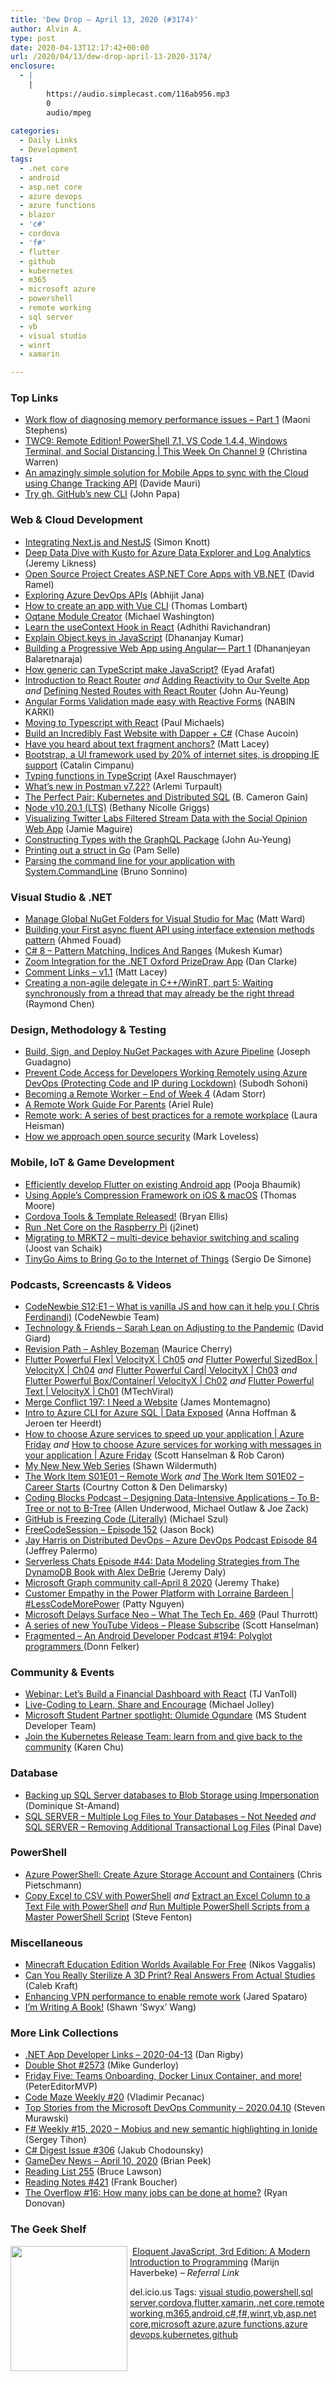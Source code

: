 ```yaml
---
title: 'Dew Drop – April 13, 2020 (#3174)'
author: Alvin A.
type: post
date: 2020-04-13T12:17:42+00:00
url: /2020/04/13/dew-drop-april-13-2020-3174/
enclosure:
  - |
    |
        https://audio.simplecast.com/116ab956.mp3
        0
        audio/mpeg
        
categories:
  - Daily Links
  - Development
tags:
  - .net core
  - android
  - asp.net core
  - azure devops
  - azure functions
  - blazor
  - 'c#'
  - cordova
  - 'f#'
  - flutter
  - github
  - kubernetes
  - m365
  - microsoft azure
  - powershell
  - remote working
  - sql server
  - vb
  - visual studio
  - winrt
  - xamarin

---
```

### <a name="top"></a>Top Links

  * <a href="https://devblogs.microsoft.com/dotnet/work-flow-of-diagnosing-memory-performance-issues-part-1/" target="_blank" rel="noopener noreferrer">Work flow of diagnosing memory performance issues – Part 1</a> (Maoni Stephens)
  * <a href="https://channel9.msdn.com/Shows/This+Week+On+Channel+9/TWC9-Remote-Edition-PowerShell-71-VS-Code-144-Windows-Terminal-and-Social-Distancing?WT.mc_id=DX_MVP4025064" target="_blank" rel="noopener noreferrer">TWC9: Remote Edition! PowerShell 7.1, VS Code 1.4.4, Windows Terminal, and Social Distancing | This Week On Channel 9</a> (Christina Warren)
  * <a href="https://devblogs.microsoft.com/xamarin/azure-sql-change-tracking-data-sync/" target="_blank" rel="noopener noreferrer">An amazingly simple solution for Mobile Apps to sync with the Cloud using Change Tracking API</a> (Davide Mauri)
  * <a href="https://johnpapa.net/try-githubs-new-cli-gh/" target="_blank" rel="noopener noreferrer">Try gh, GitHub&#8217;s new CLI</a> (John Papa)



### <a name="web"></a>Web & Cloud Development

  * <a href="https://simonknott.de/articles/Integrating-NextJS-with-NestJS.html" target="_blank" rel="noopener noreferrer">Integrating Next.js and NestJS</a> (Simon Knott)
  * <a href="https://blog.jeremylikness.com/blog/kusto-azure-data-explorer-log-analytics/" target="_blank" rel="noopener noreferrer">Deep Data Dive with Kusto for Azure Data Explorer and Log Analytics</a> (Jeremy Likness)
  * <a href="https://visualstudiomagazine.com/articles/2020/04/10/vbnet-aspnetcore.aspx" target="_blank" rel="noopener noreferrer">Open Source Project Creates ASP.NET Core Apps with VB.NET</a> (David Ramel)
  * <a href="https://abhijitjana.net/2020/04/11/exploring-azure-devops-apis/" target="_blank" rel="noopener noreferrer">Exploring Azure DevOps APIs</a> (Abhijit Jana)
  * <a href="https://medium.com/swlh/how-to-create-an-app-with-vue-cli-3acad658c685?source=rss----f5af2b715248---4" target="_blank" rel="noopener noreferrer">How to create an app with Vue CLI</a> (Thomas Lombart)
  * <a href="http://blazorhelpwebsite.com/Blog/tabid/61/EntryId/4374/Oqtane-Module-Creator.aspx" target="_blank" rel="noopener noreferrer">Oqtane Module Creator</a> (Michael Washington)
  * <a href="https://medium.com/@adhithiravi/learn-the-usecontext-hook-in-react-83db8566e07b?source=rss-d557f5db78e7------2" target="_blank" rel="noopener noreferrer">Learn the useContext Hook in React</a> (Adhithi Ravichandran)
  * <a href="https://debugmode.net/2020/04/12/explain-object-keys-in-javascript/" target="_blank" rel="noopener noreferrer">Explain Object.keys in JavaScript</a> (Dhananjay Kumar)
  * <a href="https://medium.com/@sdbala/building-a-progressive-web-app-using-angular-part-1-4323c5a86723?source=rss-93135a1ab58f------2" target="_blank" rel="noopener noreferrer">Building a Progressive Web App using Angular— Part 1</a> (Dhananjeyan Balaretnaraja)
  * <a href="https://dev.to/bluegrounds/how-generic-can-typescript-make-javascript-10ib" target="_blank" rel="noopener noreferrer">How generic can TypeScript make JavaScript?</a> (Eyad Arafat)
  * <a href="https://medium.com/swlh/introduction-to-react-router-903682ab9e3?source=rss----f5af2b715248---4" target="_blank" rel="noopener noreferrer">Introduction to React Router</a> _and_ <a href="https://medium.com/swlh/adding-reactivity-to-our-svelte-app-1dcb0f3b2844?source=rss----f5af2b715248---4" target="_blank" rel="noopener noreferrer">Adding Reactivity to Our Svelte App</a> _and_ <a href="https://medium.com/swlh/defining-nested-routes-with-react-router-8f140e87b360?source=rss----f5af2b715248---4" target="_blank" rel="noopener noreferrer">Defining Nested Routes with React Router</a> (John Au-Yeung)
  * <a href="https://medium.com/swlh/angular-forms-validation-made-easy-with-reactive-forms-c38b38089499?source=rss----f5af2b715248---4" target="_blank" rel="noopener noreferrer">Angular Forms Validation made easy with Reactive Forms</a> (NABIN KARKI)
  * <a href="https://www.pmichaels.net/2020/04/11/moving-to-typescript-with-react/?utm_source=rss&utm_medium=rss&utm_campaign=moving-to-typescript-with-react" target="_blank" rel="noopener noreferrer">Moving to Typescript with React</a> (Paul Michaels)
  * <a href="https://developer.okta.com/blog/2020/04/10/build-fast-website-csharp-dapper" target="_blank" rel="noopener noreferrer">Build an Incredibly Fast Website with Dapper + C#</a> (Chase Aucoin)
  * <a href="http://feedproxy.google.com/~r/MattLacey/~3/P5mK7bIyTzc/have-you-heard-about-text-fragment.html" target="_blank" rel="noopener noreferrer">Have you heard about text fragment anchors?</a> (Matt Lacey)
  * <a href="https://www.zdnet.com/article/bootstrap-a-ui-framework-used-by-20-of-internet-sites-is-dropping-ie-support/#ftag=RSSbaffb68" target="_blank" rel="noopener noreferrer">Bootstrap, a UI framework used by 20% of internet sites, is dropping IE support</a> (Catalin Cimpanu)
  * <a href="http://feedproxy.google.com/~r/2ality/~3/dhhk0yAEtls/typing-functions-typescript.html" target="_blank" rel="noopener noreferrer">Typing functions in TypeScript</a> (Axel Rauschmayer)
  * <a href="https://blog.postman.com/2020/04/10/whats-new-in-postman-v7-22/" target="_blank" rel="noopener noreferrer">What’s new in Postman v7.22?</a> (Arlemi Turpault)
  * <a href="https://thenewstack.io/the-perfect-pair-kubernetes-and-distributed-sql/" target="_blank" rel="noopener noreferrer">The Perfect Pair: Kubernetes and Distributed SQL</a> (B. Cameron Gain)
  * <a href="https://nodejs.org/en/blog/release/v10.20.1" target="_blank" rel="noopener noreferrer">Node v10.20.1 (LTS)</a> (Bethany Nicolle Griggs)
  * <a href="http://www.jamiemaguire.net/index.php/2020/04/12/visualising-twitter-labs-filtered-stream-data-with-the-social-opinion-web-app/" target="_blank" rel="noopener noreferrer">Visualizing Twitter Labs Filtered Stream Data with the Social Opinion Web App</a> (Jamie Maguire)
  * <a href="https://medium.com/swlh/constructing-types-with-the-graphql-package-2b3e5676b664?source=rss----f5af2b715248---4" target="_blank" rel="noopener noreferrer">Constructing Types with the GraphQL Package</a> (John Au-Yeung)
  * <a href="http://thewebivore.com/printing-out-a-struct-in-go/" target="_blank" rel="noopener noreferrer">Printing out a struct in Go</a> (Pam Selle)
  * <a href="https://blogs.msmvps.com/bsonnino/2020/04/12/parsing-the-command-line-for-your-application-with-system-commandline/" target="_blank" rel="noopener noreferrer">Parsing the command line for your application with System.CommandLine</a> (Bruno Sonnino)



### <a name="dotnet"></a>Visual Studio & .NET

  * <a href="http://lastexitcode.com/blog/2020/04/11/ManageGlobalNuGetFoldersForVisualStudioMac/" target="_blank" rel="noopener noreferrer">Manage Global NuGet Folders for Visual Studio for Mac</a> (Matt Ward)
  * <a href="https://medium.com/@csharpwriter/building-your-first-async-fluent-api-using-interface-extension-methods-pattern-4baaf8a55c5a?source=rss-6d96c8d6335b------2" target="_blank" rel="noopener noreferrer">Building your First async fluent API using interface extension methods pattern</a> (Ahmed Fouad)
  * <a href="https://www.c-sharpcorner.com/article/pattern-matching-indices-ranges-in-c-sharp-8/" target="_blank" rel="noopener noreferrer">C# 8 &#8211; Pattern Matching, Indices And Ranges</a> (Mukesh Kumar)
  * <a href="https://www.danclarke.com/2020-prizedraw-zoom" target="_blank" rel="noopener noreferrer">Zoom Integration for the .NET Oxford PrizeDraw App</a> (Dan Clarke)
  * <a href="http://feedproxy.google.com/~r/MattLacey/~3/W4YBsGVv4yE/comment-links-v11.html" target="_blank" rel="noopener noreferrer">Comment Links &#8211; v1.1</a> (Matt Lacey)
  * <a href="https://devblogs.microsoft.com/oldnewthing/20200410-00/?p=103664" target="_blank" rel="noopener noreferrer">Creating a non-agile delegate in C++/WinRT, part 5: Waiting synchronously from a thread that may already be the right thread</a> (Raymond Chen)



### <a name="design"></a>Design, Methodology & Testing

  * <a href="https://www.josephguadagno.net/2020/04/12/build-sign-and-deploy-nuget-packages-with-azure-pipelines" target="_blank" rel="noopener noreferrer">Build, Sign, and Deploy NuGet Packages with Azure Pipeline</a> (Joseph Guadagno)
  * <a href="http://feedproxy.google.com/~r/netCurryRecentArticles/~3/rao6j2KALBI/ShowArticle.aspx" target="_blank" rel="noopener noreferrer">Prevent Code Access for Developers Working Remotely using Azure DevOps (Protecting Code and IP during Lockdown)</a> (Subodh Sohoni)
  * <a href="http://feedproxy.google.com/~r/WestDiscGolf/~3/qwzlv2osKVg/becoming-a-remote-worker-end-of-week-4" target="_blank" rel="noopener noreferrer">Becoming a Remote Worker &#8211; End of Week 4</a> (Adam Storr)
  * <a href="https://blog.trello.com/remote-work-guide-for-parents" target="_blank" rel="noopener noreferrer">A Remote Work Guide For Parents</a> (Ariel Rule)
  * <a href="https://github.blog/2020-04-10-remote-work-a-series-of-best-practices-for-a-remote-workplace/" target="_blank" rel="noopener noreferrer">Remote work: A series of best practices for a remote workplace</a> (Laura Heisman)
  * <a href="https://about.gitlab.com/blog/2020/04/10/open-source-security/" target="_blank" rel="noopener noreferrer">How we approach open source security</a> (Mark Loveless)



### <a name="mobile"></a>Mobile, IoT & Game Development

  * <a href="https://medium.com/flutter-community/efficiently-develop-flutter-on-android-113176326bad?source=rss----86fb29d7cc6a---4" target="_blank" rel="noopener noreferrer">Efficiently develop Flutter on existing Android app</a> (Pooja Bhaumik)
  * <a href="https://www.bignerdranch.com/blog/using-apples-compression-framework-on-ios-macos/" target="_blank" rel="noopener noreferrer">Using Apple’s Compression Framework on iOS & macOS</a> (Thomas Moore)
  * <a href="https://cordova.apache.org/news/2020/04/13/tools-template-release.html" target="_blank" rel="noopener noreferrer">Cordova Tools & Template Released!</a> (Bryan Ellis)
  * <a href="https://j2inet.blog/2020/04/11/run-net-core-on-the-raspberry-pi/" target="_blank" rel="noopener noreferrer">Run .Net Core on the Raspberry Pi</a> (j2inet)
  * <a href="http://feedproxy.google.com/~r/blogspot/dotnetbyexample/~3/mwlpYnez054/migrating-to-mrkt2-multi-device.html" target="_blank" rel="noopener noreferrer">Migrating to MRKT2 &#8211; multi-device behavior switching and scaling</a> (Joost van Schaik)
  * <a href="https://www.infoq.com/news/2020/04/tinygo-go-iot-microcontrollers/?utm_campaign=infoq_content&utm_source=infoq&utm_medium=feed&utm_term=global" target="_blank" rel="noopener noreferrer">TinyGo Aims to Bring Go to the Internet of Things</a> (Sergio De Simone)



### <a name="podcasts"></a>Podcasts, Screencasts & Videos

  * <a href="https://www.codenewbie.org/podcast/what-is-vanilla-js-and-how-can-it-help-you" target="_blank" rel="noopener noreferrer">CodeNewbie S12:E1 &#8211; What is vanilla JS and how can it help you ( Chris Ferdinandi)</a> (CodeNewbie Team)
  * <a href="http://DavidGiard.com/2020/04/13/SarahLeanOnAdjustingToThePandemic.aspx" target="_blank" rel="noopener noreferrer">Technology & Friends &#8211; Sarah Lean on Adjusting to the Pandemic</a> (David Giard)
  * <a href="https://revisionpath.com/ashley-bozeman" target="_blank" rel="noopener noreferrer">Revision Path &#8211; Ashley Bozeman</a> (Maurice Cherry)
  * <a href="http://www.youtube.com/watch?v=dEuRXRY5Kd4" target="_blank" rel="noopener noreferrer">Flutter Powerful Flex| VelocityX | Ch05</a> _and_ <a href="http://www.youtube.com/watch?v=De9pV_ARtJE" target="_blank" rel="noopener noreferrer">Flutter Powerful SizedBox | VelocityX | Ch04</a> _and_ <a href="http://www.youtube.com/watch?v=tzkc5hFb9u4" target="_blank" rel="noopener noreferrer">Flutter Powerful Card| VelocityX | Ch03</a> _and_ <a href="http://www.youtube.com/watch?v=RPrh-ynV8Bs" target="_blank" rel="noopener noreferrer">Flutter Powerful Box/Container| VelocityX | Ch02</a> _and_ <a href="http://www.youtube.com/watch?v=IOhJCN4T1V4" target="_blank" rel="noopener noreferrer">Flutter Powerful Text | VelocityX | Ch01</a> (MTechViral)
  * <a href="http://www.mergeconflict.fm/197" target="_blank" rel="noopener noreferrer">Merge Conflict 197: I Need a Website</a> (James Montemagno)
  * <a href="https://channel9.msdn.com/Shows/Data-Exposed/Intro-to-Azure-CLI-for-Azure-SQL?WT.mc_id=DX_MVP4025064" target="_blank" rel="noopener noreferrer">Intro to Azure CLI for Azure SQL | Data Exposed</a> (Anna Hoffman & Jeroen ter Heerdt)
  * <a href="https://channel9.msdn.com/Shows/Azure-Friday/How-to-choose-Azure-services-to-speed-up-your-application?WT.mc_id=DX_MVP4025064" target="_blank" rel="noopener noreferrer">How to choose Azure services to speed up your application | Azure Friday</a> _and_ <a href="https://channel9.msdn.com/Shows/Azure-Friday/How-to-choose-Azure-services-for-working-with-messages-in-your-application?WT.mc_id=DX_MVP4025064" target="_blank" rel="noopener noreferrer">How to choose Azure services for working with messages in your application | Azure Friday</a> (Scott Hanselman & Rob Caron)
  * <a href="http://wildermuth.com/2020/04/12/My-New-New-Web-Series" target="_blank" rel="noopener noreferrer">My New New Web Series</a> (Shawn Wildermuth)
  * <a href="https://theworkitem.com/blog/remote-work/" target="_blank" rel="noopener noreferrer">The Work Item S01E01 &#8211; Remote Work</a> _and_ <a href="https://theworkitem.com/blog/career-starts/" target="_blank" rel="noopener noreferrer">The Work Item S01E02 &#8211; Career Starts</a> (Courtny Cotton & Den Delimarsky)
  * <a href="https://www.codingblocks.net/podcast/designing-data-intensive-applications-to-b-tree-or-not-to-b-tree/" target="_blank" rel="noopener noreferrer">Coding Blocks Podcast &#8211; Designing Data-Intensive Applications – To B-Tree or not to B-Tree</a> (Allen Underwood, Michael Outlaw & Joe Zack)
  * <a href="http://www.youtube.com/watch?v=trZtzQ3sfc4" target="_blank" rel="noopener noreferrer">GitHub is Freezing Code (Literally)</a> (Michael Szul)
  * <a href="http://www.youtube.com/watch?v=Y9D8mG8NsC0" target="_blank" rel="noopener noreferrer">FreeCodeSession &#8211; Episode 152</a> (Jason Bock)
  * <a href="http://azuredevopspodcast.clear-measure.com/jay-harris-on-distributed-devops-episode-84" target="_blank" rel="noopener noreferrer">Jay Harris on Distributed DevOps &#8211; Azure DevOps Podcast Episode 84</a> (Jeffrey Palermo)
  * <a href="https://share.transistor.fm/s/4f70cfc5" target="_blank" rel="noopener noreferrer">Serverless Chats Episode #44: Data Modeling Strategies from The DynamoDB Book with Alex DeBrie</a> (Jeremy Daly)
  * <a href="https://developer.microsoft.com/en-us/microsoft-teams/blogs/microsoft-graph-community-call-april-8-2020/" target="_blank" rel="noopener noreferrer">Microsoft Graph community call-April 8 2020</a> (Jeremy Thake)
  * <a href="https://channel9.msdn.com/Shows/Less-Code-More-Power/Customer-Empathy-in-the-Power-Platform-with-Lorraine-Bardeen?WT.mc_id=DX_MVP4025064" target="_blank" rel="noopener noreferrer">Customer Empathy in the Power Platform with Lorraine Bardeen | #LessCodeMorePower</a> (Patty Nguyen)
  * <a href="https://www.thurrott.com/podcasts/what-the-tech/234555/microsoft-delays-surface-neo-what-the-tech-ep-469?utm_source=rss&utm_medium=rss&utm_campaign=microsoft-delays-surface-neo-what-the-tech-ep-469" target="_blank" rel="noopener noreferrer">Microsoft Delays Surface Neo – What The Tech Ep. 469</a> (Paul Thurrott)
  * <a href="http://feeds.hanselman.com/~/621443604/0/scotthanselman~A-series-of-new-YouTube-Videos-Please-Subscribe.aspx" target="_blank" rel="noopener noreferrer">A series of new YouTube Videos &#8211; Please Subscribe</a> (Scott Hanselman)
  * <a href="https://audio.simplecast.com/116ab956.mp3" target="_blank" rel="noopener noreferrer">Fragmented &#8211; An Android Developer Podcast #194: Polyglot programmers </a> (Donn Felker)



### <a name="events"></a>Community & Events

  * <a href="https://www.telerik.com/blogs/webinar-build-a-financial-dashboard-react" target="_blank" rel="noopener noreferrer">Webinar: Let’s Build a Financial Dashboard with React</a> (TJ VanToll)
  * <a href="https://baldbeardedbuilder.com/posts/live-coding-to-learn-share-and-encourage/" target="_blank" rel="noopener noreferrer">Live-Coding to Learn, Share and Encourage</a> (Michael Jolley)
  * <a href="https://techcommunity.microsoft.com/t5/student-developer-blog/microsoft-student-partner-spotlight-olumide-ogundare/ba-p/1298828" target="_blank" rel="noopener noreferrer">Microsoft Student Partner spotlight: Olumide Ogundare</a> (MS Student Developer Team)
  * <a href="https://cloudblogs.microsoft.com/opensource/2020/04/11/join-kubernetes-release-team-roles-responsibilities/" target="_blank" rel="noopener noreferrer">Join the Kubernetes Release Team: learn from and give back to the community</a> (Karen Chu)



### <a name="sql"></a>Database

  * <a href="https://www.domstamand.com/backing-up-sql-server-databases-to-blob-storage-using-impersonation/" target="_blank" rel="noopener noreferrer">Backing up SQL Server databases to Blob Storage using Impersonation</a> (Dominique St-Amand)
  * <a href="https://blog.sqlauthority.com/2020/04/11/sql-server-multiple-log-files-to-your-databases-not-needed/?utm_source=rss&utm_medium=rss&utm_campaign=sql-server-multiple-log-files-to-your-databases-not-needed" target="_blank" rel="noopener noreferrer">SQL SERVER – Multiple Log Files to Your Databases – Not Needed</a> _and_ <a href="https://blog.sqlauthority.com/2020/04/13/sql-server-removing-additional-transactional-log-files/?utm_source=rss&utm_medium=rss&utm_campaign=sql-server-removing-additional-transactional-log-files" target="_blank" rel="noopener noreferrer">SQL SERVER – Removing Additional Transactional Log Files</a> (Pinal Dave)



### <a name="ps"></a>PowerShell

  * <a href="https://build5nines.com/azure-powershell-create-azure-storage-account-and-containers/" target="_blank" rel="noopener noreferrer">Azure PowerShell: Create Azure Storage Account and Containers</a> (Chris Pietschmann)
  * <a href="https://www.stevefenton.co.uk/2020/04/copy-excel-to-csv-with-powershell/" target="_blank" rel="noopener noreferrer">Copy Excel to CSV with PowerShell</a> _and_ <a href="https://www.stevefenton.co.uk/2020/04/extract-an-excel-column-to-a-text-file-with-powershell/" target="_blank" rel="noopener noreferrer">Extract an Excel Column to a Text File with PowerShell</a> _and_ <a href="https://www.stevefenton.co.uk/2020/04/run-multiple-powershell-scripts-from-a-master-powershell-script/" target="_blank" rel="noopener noreferrer">Run Multiple PowerShell Scripts from a Master PowerShell Script</a> (Steve Fenton)



### <a name="misc"></a>Miscellaneous

  * <a href="http://www.i-programmer.info/news/81-web-general/13611-minecraft-education-edition-worlds-available-for-free.html" target="_blank" rel="noopener noreferrer">Minecraft Education Edition Worlds Available For Free</a> (Nikos Vaggalis)
  * <a href="http://feedproxy.google.com/~r/makezineonline/~3/DQskUD7ICeA/" target="_blank" rel="noopener noreferrer">Can You Really Sterilize A 3D Print? Real Answers From Actual Studies</a> (Caleb Kraft)
  * <a href="https://www.microsoft.com/en-us/microsoft-365/blog/2020/04/10/enhancing-vpn-performance-to-enable-remote-work/" target="_blank" rel="noopener noreferrer">Enhancing VPN performance to enable remote work</a> (Jared Spataro)
  * <a href="https://dev.to/swyx/i-m-writing-a-book-45a8" target="_blank" rel="noopener noreferrer">I&#8217;m Writing A Book!</a> (Shawn &#8216;Swyx&#8217; Wang)



### <a name="links"></a>More Link Collections

  * <a href="https://links.danrigby.com/2020/04/app-developer-links-2020-04-13/" target="_blank" rel="noopener noreferrer">.NET App Developer Links &#8211; 2020-04-13</a> (Dan Rigby)
  * <a href="https://afreshcup.com/home/2020/04/13/double-shot-2573.html" target="_blank" rel="noopener noreferrer">Double Shot #2573</a> (Mike Gunderloy)
  * <a href="https://techcommunity.microsoft.com/t5/microsoft-mvp-award-program-blog/friday-five-teams-onboarding-docker-linux-container-and-more/ba-p/1298552" target="_blank" rel="noopener noreferrer">Friday Five: Teams Onboarding, Docker Linux Container, and more!</a> (PeterEditorMVP)
  * <a href="https://code-maze.com/code-maze-weekly-20/" target="_blank" rel="noopener noreferrer">Code Maze Weekly #20</a> (Vladimir Pecanac)
  * <a href="https://devblogs.microsoft.com/devops/top-stories-from-the-microsoft-devops-community-2020-04-10/" target="_blank" rel="noopener noreferrer">Top Stories from the Microsoft DevOps Community – 2020.04.10</a> (Steven Murawski)
  * <a href="https://sergeytihon.com/2020/04/11/f-weekly-15-2020-mobius-and-new-semantic-highlighting-in-ionide/" target="_blank" rel="noopener noreferrer">F# Weekly #15, 2020 – Mobius and new semantic highlighting in Ionide</a> (Sergey Tihon)
  * <a href="http://feedproxy.google.com/~r/digest-csharp/~3/HnJQRRo7ZE8/306" target="_blank" rel="noopener noreferrer">C# Digest Issue #306</a> (Jakub Chodounsky)
  * <a href="https://brianpeek.com/gamedev-news-april-10-2020/" target="_blank" rel="noopener noreferrer">GameDev News &#8211; April 10, 2020</a> (Brian Peek)
  * <a href="https://www.brucelawson.co.uk/2020/reading-list-255/" target="_blank" rel="noopener noreferrer">Reading List 255</a> (Bruce Lawson)
  * <a href="http://www.frankysnotes.com/2020/04/reading-notes-421.html" target="_blank" rel="noopener noreferrer">Reading Notes #421</a> (Frank Boucher)
  * <a href="https://stackoverflow.blog/2020/04/10/the-overflow-16-how-many-jobs-can-be-done-at-home/" target="_blank" rel="noopener noreferrer">The Overflow #16: How many jobs can be done at home?</a> (Ryan Donovan)



### <a name="shelf"></a>The Geek Shelf

<a href="https://www.amazon.com/Eloquent-JavaScript-3rd-Introduction-Programming-ebook/dp/B07C96Q217/?tag=amavin-20" target="_blank" rel="noopener noreferrer"><img loading="lazy" decoding="async" width="187" height="200" align="left" style="margin: 0px 4px 10px 0px; border: 0px currentcolor; border-image: none; float: left; display: inline; background-image: none;" src="https://m.media-amazon.com/images/I/91ahAhFS-LL._AC_UL320_ML3_.jpg" border="0" /></a>&nbsp;<a href="https://www.amazon.com/Eloquent-JavaScript-3rd-Introduction-Programming-ebook/dp/B07C96Q217/?tag=amavin-20" target="_blank" rel="noopener noreferrer">Eloquent JavaScript, 3rd Edition: A Modern Introduction to Programming</a> (Marijn Haverbeke) _&#8211; Referral Link_









<div class="wlWriterEditableSmartContent" id="scid:77ECF5F8-D252-44F5-B4EB-D463C5396A79:827ad321-bd47-4442-ad57-31cabcce2b7d" style="margin: 0px; padding: 0px; float: none; display: inline;">
  del.icio.us Tags: <a href="http://del.icio.us/popular/visual+studio" rel="tag">visual studio</a>,<a href="http://del.icio.us/popular/powershell" rel="tag">powershell</a>,<a href="http://del.icio.us/popular/sql+server" rel="tag">sql server</a>,<a href="http://del.icio.us/popular/cordova" rel="tag">cordova</a>,<a href="http://del.icio.us/popular/flutter" rel="tag">flutter</a>,<a href="http://del.icio.us/popular/xamarin" rel="tag">xamarin</a>,<a href="http://del.icio.us/popular/.net+core" rel="tag">.net core</a>,<a href="http://del.icio.us/popular/remote+working" rel="tag">remote working</a>,<a href="http://del.icio.us/popular/m365" rel="tag">m365</a>,<a href="http://del.icio.us/popular/android" rel="tag">android</a>,<a href="http://del.icio.us/popular/c%23" rel="tag">c#</a>,<a href="http://del.icio.us/popular/f%23" rel="tag">f#</a>,<a href="http://del.icio.us/popular/winrt" rel="tag">winrt</a>,<a href="http://del.icio.us/popular/vb" rel="tag">vb</a>,<a href="http://del.icio.us/popular/asp.net+core" rel="tag">asp.net core</a>,<a href="http://del.icio.us/popular/microsoft+azure" rel="tag">microsoft azure</a>,<a href="http://del.icio.us/popular/azure+functions" rel="tag">azure functions</a>,<a href="http://del.icio.us/popular/azure+devops" rel="tag">azure devops</a>,<a href="http://del.icio.us/popular/kubernetes" rel="tag">kubernetes</a>,<a href="http://del.icio.us/popular/github" rel="tag">github</a>
</div>